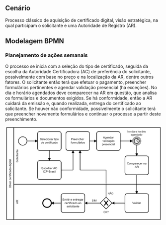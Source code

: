 ## Cenário

Processo clássico de aquisição de certificado digital, visão estratégica,
na qual participam o solicitante e uma Autoridade de Registro (AR).

## Modelagem BPMN

### Planejamento de ações semanais

O processo se inicia com a seleção do tipo de certificado, seguida da
escolha da Autoridade Certificadora (AC) de preferência do solicitante,
possivelmente com base no preço e na localização da AR, dentre outros
fatores. O solicitante então terá que efetuar o pagamento,
preencher formulários pertinentes e agendar validação presencial (há exceções).
No dia e horário agendados deve comparecer na AR em questão, que analisa
os formulários e documentos exigidos. Se há conformidade,
então a AR cuidará da emissão e, quando realizada, entrega do certificado
ao solicitante. Se houver não conformidade, possivelmente o solicitante
terá que preencher novamente formulários e continuar o processo a partir
deste preenchimento.

<img src="certificado-digital.png" width="600">
